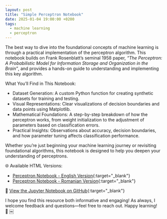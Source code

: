 ```yaml
---
layout: post
title: "Simple Perceptron Notebook"
date: 2025-01-04 19:00:00 +0200
tags:
  - machine learning
  - perceptron
---
```


The best way to dive into the foundational concepts of machine learning is through a practical implementation of the perceptron algorithm. This notebook builds on Frank Rosenblatt’s seminal 1958 paper, _“The Perceptron: A Probabilistic Model for Information Storage and Organization in the Brain”_, and provides a hands-on guide to understanding and implementing this key algorithm.

What You’ll Find in This Notebook:
- Dataset Generation: A custom Python function for creating synthetic datasets for training and testing.
- Visual Representations: Clear visualizations of decision boundaries and data points using Matplotlib.
- Mathematical Foundations: A step-by-step breakdown of how the perceptron works, from weight initialization to the adjustment of parameters based on classification errors.
- Practical Insights: Observations about accuracy, decision boundaries, and how parameter tuning affects classification performance.

Whether you’re just beginning your machine learning journey or revisiting foundational algorithms, this notebook is designed to help you deepen your understanding of perceptrons.

🌐 Available HTML Versions:
- [Perceptron Notebook - English Version](http://mihainadas.github.io/notebooks/perceptron_en.html){:target="_blank"}
- [Perceptron Notebook - Romanian Version](http://mihainadas.github.io/notebooks/perceptron_ro.html){:target="_blank"}

📝 [View the Jupyter Notebook on GitHub](https://github.com/mihainadas/notebooks/blob/main/perceptron/perceptron.ipynb){:target="_blank"}

I hope you find this resource both informative and engaging! As always, I welcome feedback and questions—feel free to reach out. Happy learning! 🚀 ￼